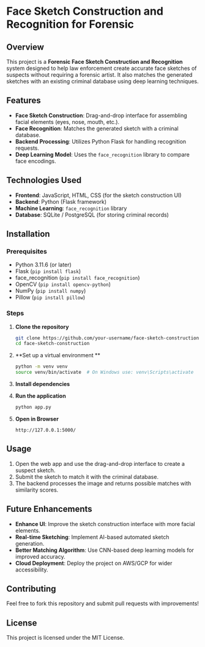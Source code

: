 # Face Sketch Construction and Recognition for Forensic

## Overview
This project is a **Forensic Face Sketch Construction and Recognition** system designed to help law enforcement create accurate face sketches of suspects without requiring a forensic artist. It also matches the generated sketches with an existing criminal database using deep learning techniques.

## Features
- **Face Sketch Construction**: Drag-and-drop interface for assembling facial elements (eyes, nose, mouth, etc.).
- **Face Recognition**: Matches the generated sketch with a criminal database.
- **Backend Processing**: Utilizes Python Flask for handling recognition requests.
- **Deep Learning Model**: Uses the `face_recognition` library to compare face encodings.

## Technologies Used
- **Frontend**: JavaScript, HTML, CSS (for the sketch construction UI)
- **Backend**: Python (Flask framework)
- **Machine Learning**: `face_recognition` library
- **Database**: SQLite / PostgreSQL (for storing criminal records)

## Installation
### Prerequisites
- Python 3.11.6 (or later)
- Flask (`pip install flask`)
- face_recognition (`pip install face_recognition`)
- OpenCV (`pip install opencv-python`)
- NumPy (`pip install numpy`)
- Pillow (`pip install pillow`)

### Steps
1. **Clone the repository**
   ```sh
   git clone https://github.com/your-username/face-sketch-construction.git
   cd face-sketch-construction
   ```
2. **Set up a virtual environment **
   ```sh
   python -m venv venv
   source venv/bin/activate  # On Windows use: venv\Scripts\activate
   ```
3. **Install dependencies**
  
4. **Run the application**
   ```sh
   python app.py
   ```
5. **Open in Browser**
   ```
   http://127.0.0.1:5000/
   ```

## Usage
1. Open the web app and use the drag-and-drop interface to create a suspect sketch.
2. Submit the sketch to match it with the criminal database.
3. The backend processes the image and returns possible matches with similarity scores.

## Future Enhancements
- **Enhance UI**: Improve the sketch construction interface with more facial elements.
- **Real-time Sketching**: Implement AI-based automated sketch generation.
- **Better Matching Algorithm**: Use CNN-based deep learning models for improved accuracy.
- **Cloud Deployment**: Deploy the project on AWS/GCP for wider accessibility.

## Contributing
Feel free to fork this repository and submit pull requests with improvements!

## License
This project is licensed under the MIT License.
